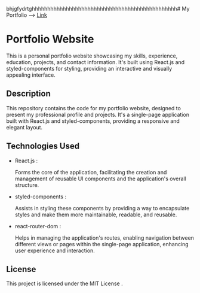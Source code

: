 bhjgfydrtghhhhhhhhhhhhhhhhhhhhhhhhhhhhhhhhhhhhhhhhhhhhhhh# My Portfolio --> [Link](https://abhilaasha-portfolio.netlify.app/)


<!DOCTYPE html>
<html lang="en">
<head>
  <meta charset="UTF-8">
</head>
<body>

<h1> Portfolio Website </h1>

<p>This is a personal portfolio website showcasing my skills, experience, education, projects, and contact information. It's built using React.js and styled-components for styling, providing an interactive and visually appealing interface.</p>





<h2> Description  </h2>

<p>This repository contains the code for my portfolio website, designed to present my professional profile and projects. It's a single-page application built with React.js and styled-components, providing a responsive and elegant  layout.</p>






<h2>Technologies Used </h2>

<ul>
  <li> React.js : </li>
  <p> Forms the core of the application, facilitating the creation and management of reusable UI components and the application's overall structure.</p> 
  <li> styled-components : </li>
  <p> Assists in styling these components by providing a way to encapsulate styles and make them more maintainable, readable, and reusable.</p>
  <li> react-router-dom : </li>
  <p> Helps in managing the application's routes, enabling navigation between different views or pages within the single-page application, enhancing user experience and interaction.</p>
</ul>



<h2> License </h2>

<p>This project is licensed under the MIT License .</p>

</body>
</html>


